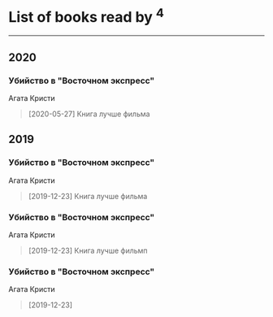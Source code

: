 # List of books read by [](https://plus.google.com/u/0/107378796665154363606/)<sup>4</sup>
---

## 2020

### Убийство в "Восточном экспресс"
Агата Кристи
> [2020-05-27] Книга лучше фильма



## 2019

### Убийство в "Восточном экспресс"
Агата Кристи
> [2019-12-23] Книга лучше фильма


### Убийство в "Восточном экспресс"
Агата Кристи
> [2019-12-23] Книга лучше фильмп


### Убийство в "Восточном экспресс"
Агата Кристи
> [2019-12-23] 



